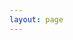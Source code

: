 ```yaml
---
layout: page
---
```

<script setup>
import {
  VPTeamPage,
  VPTeamPageTitle,
  VPTeamMembers
} from 'vitepress/theme'

const organizers = [
  {
    avatar: 'https://github.com/YuheiFUJITA.png',
    name: 'Yuhei FUJITA',
    title: 'Organizer',
    links: [
      { icon: 'github', link: 'https://github.com/YuheiFUJITA' },
    ]
  },
]

const members = [
  {
    avatar: 'https://github.com/YuheiFUJITA.png',
    name: 'Yuhei FUJITA',
    title: 'Writer',
    links: [
      { icon: 'github', link: 'https://github.com/YuheiFUJITA' },
    ]
  },
]
</script>



<VPTeamPage>
  <VPTeamPageTitle>
    <template #title>
      運営メンバー
    </template>
    <template #lead>
      このノートブックは以下のメンバーによって運営されています。
    </template>
  </VPTeamPageTitle>
  <VPTeamMembers
    :members="organizers"
  />
  <VPTeamMembers
    size="small"
    :members="members"
  />
</VPTeamPage>
